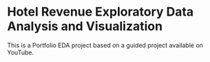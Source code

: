 # Hotel Revenue Exploratory Data Analysis and Visualization
 This is a Portfolio EDA project based on a guided project available on YouTube.
